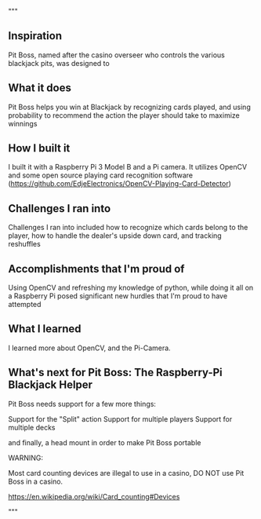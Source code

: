 """

## Inspiration

Pit Boss, named after the casino overseer who controls the various blackjack pits, was designed to

## What it does

Pit Boss helps you win at Blackjack by recognizing cards played, and using probability to recommend the action the player should take to maximize winnings

## How I built it

I built it with a Raspberry Pi 3 Model B and a Pi camera. It utilizes OpenCV and some open source playing card recognition software (https://github.com/EdjeElectronics/OpenCV-Playing-Card-Detector)

## Challenges I ran into

Challenges I ran into included how to recognize which cards belong to the player, how to handle the dealer's upside down card, and tracking reshuffles

## Accomplishments that I'm proud of

Using OpenCV and refreshing my knowledge of python, while doing it all on a Raspberry Pi posed significant new hurdles that I'm proud to have attempted

## What I learned

I learned more about OpenCV, and the Pi-Camera.

## What's next for Pit Boss: The Raspberry-Pi Blackjack Helper

Pit Boss needs support for a few more things:

Support for the "Split" action
Support for multiple players
Support for multiple decks

and finally, a head mount in order to make Pit Boss portable

WARNING:

Most card counting devices are illegal to use in a casino, DO NOT use Pit Boss in a casino.

https://en.wikipedia.org/wiki/Card_counting#Devices

"""
